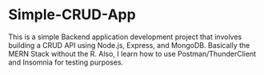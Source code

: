 # Simple-CRUD-App
This is a simple Backend application development project that involves building a CRUD API using Node.js, Express, and MongoDB. Basically the MERN Stack without the R. Also, I learn how to use Postman/ThunderClient and Insomnia for testing purposes.
